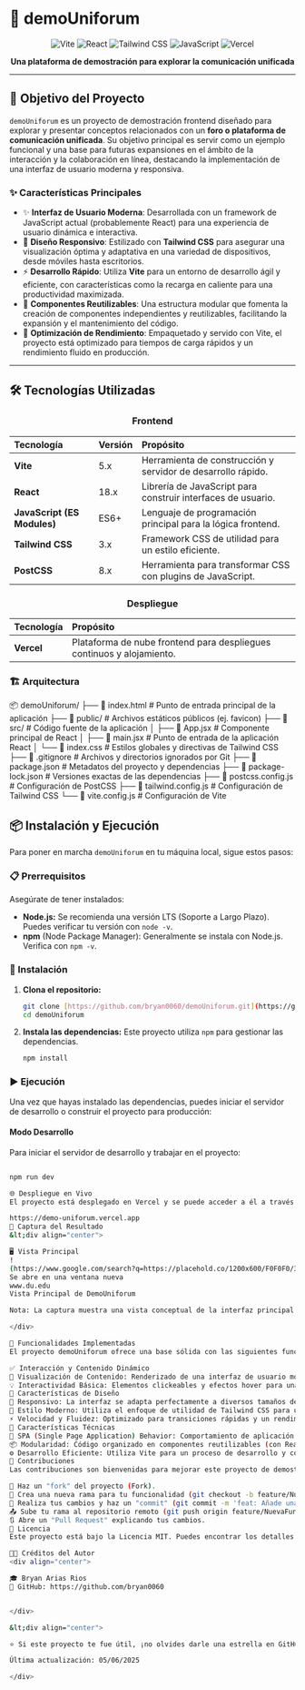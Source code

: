 # 🚀 demoUniforum

<div align="center">

![Vite](https://img.shields.io/badge/Vite-646CFF?style=for-the-badge&logo=vite&logoColor=white)
![React](https://img.shields.io/badge/React-61DAFB?style=for-the-badge&logo=react&logoColor=black)
![Tailwind CSS](https://img.shields.io/badge/Tailwind_CSS-06B6D4?style=for-the-badge&logo=tailwind-css&logoColor=white)
![JavaScript](https://img.shields.io/badge/JavaScript-F7DF1E?style=for-the-badge&logo=javascript&logoColor=black)
![Vercel](https://img.shields.io/badge/Vercel-000000?style=for-the-badge&logo=vercel&logoColor=white)

**Una plataforma de demostración para explorar la comunicación unificada**

</div>

---

## 🎯 Objetivo del Proyecto

`demoUniforum` es un proyecto de demostración frontend diseñado para explorar y presentar conceptos relacionados con un **foro o plataforma de comunicación unificada**. Su objetivo principal es servir como un ejemplo funcional y una base para futuras expansiones en el ámbito de la interacción y la colaboración en línea, destacando la implementación de una interfaz de usuario moderna y responsiva.

### ✨ Características Principales

* ✨ **Interfaz de Usuario Moderna**: Desarrollada con un framework de JavaScript actual (probablemente React) para una experiencia de usuario dinámica e interactiva.
* 📱 **Diseño Responsivo**: Estilizado con **Tailwind CSS** para asegurar una visualización óptima y adaptativa en una variedad de dispositivos, desde móviles hasta escritorios.
* ⚡ **Desarrollo Rápido**: Utiliza **Vite** para un entorno de desarrollo ágil y eficiente, con características como la recarga en caliente para una productividad maximizada.
* 🧩 **Componentes Reutilizables**: Una estructura modular que fomenta la creación de componentes independientes y reutilizables, facilitando la expansión y el mantenimiento del código.
* 🚀 **Optimización de Rendimiento**: Empaquetado y servido con Vite, el proyecto está optimizado para tiempos de carga rápidos y un rendimiento fluido en producción.

---

## 🛠️ Tecnologías Utilizadas

<div align="center">

### Frontend
| Tecnología | Versión | Propósito |
| :--------- | :------ | :-------- |
| **Vite** | 5.x | Herramienta de construcción y servidor de desarrollo rápido. |
| **React** | 18.x | Librería de JavaScript para construir interfaces de usuario. |
| **JavaScript (ES Modules)** | ES6+ | Lenguaje de programación principal para la lógica frontend. |
| **Tailwind CSS** | 3.x | Framework CSS de utilidad para un estilo eficiente. |
| **PostCSS** | 8.x | Herramienta para transformar CSS con plugins de JavaScript. |

### Despliegue
| Tecnología | Propósito |
| :--------- | :-------- |
| **Vercel** | Plataforma de nube frontend para despliegues continuos y alojamiento. |

</div>

### 🏗️ Arquitectura
📦 demoUniforum/
├── 📄 index.html          # Punto de entrada principal de la aplicación
├── 📂 public/             # Archivos estáticos públicos (ej. favicon)
├── 📂 src/                # Código fuente de la aplicación
│   ├── 📄 App.jsx         # Componente principal de React
│   ├── 📄 main.jsx        # Punto de entrada de la aplicación React
│   └── 📄 index.css       # Estilos globales y directivas de Tailwind CSS
├── 📄 .gitignore          # Archivos y directorios ignorados por Git
├── 📄 package.json        # Metadatos del proyecto y dependencias
├── 📄 package-lock.json   # Versiones exactas de las dependencias
├── 📄 postcss.config.js   # Configuración de PostCSS
├── 📄 tailwind.config.js  # Configuración de Tailwind CSS
└── 📄 vite.config.js      # Configuración de Vite

## 📦 Instalación y Ejecución

Para poner en marcha `demoUniforum` en tu máquina local, sigue estos pasos:

### 📋 Prerrequisitos

Asegúrate de tener instalados:

* **Node.js:** Se recomienda una versión LTS (Soporte a Largo Plazo). Puedes verificar tu versión con `node -v`.
* **npm** (Node Package Manager): Generalmente se instala con Node.js. Verifica con `npm -v`.

### 🔧 Instalación

1.  **Clona el repositorio:**

    ```bash
    git clone [https://github.com/bryan0060/demoUniforum.git](https://github.com/bryan0060/demoUniforum.git)
    cd demoUniforum
    ```

2.  **Instala las dependencias:**
    Este proyecto utiliza `npm` para gestionar las dependencias.

    ```bash
    npm install
    ```

### ▶️ Ejecución

Una vez que hayas instalado las dependencias, puedes iniciar el servidor de desarrollo o construir el proyecto para producción:

#### Modo Desarrollo

Para iniciar el servidor de desarrollo y trabajar en el proyecto:

```bash

npm run dev

🌐 Despliegue en Vivo
El proyecto está desplegado en Vercel y se puede acceder a él a través del siguiente enlace:

https://demo-uniforum.vercel.app
📱 Captura del Resultado
&lt;div align="center">

🖥️ Vista Principal
!
(https://www.google.com/search?q=https://placehold.co/1200x600/F0F0F0/333333%3Ftext%3DVista%2BPrincipal%2Bde%2BDemoUniforum).
Se abre en una ventana nueva
www.du.edu
Vista Principal de DemoUniforum

Nota: La captura muestra una vista conceptual de la interfaz principal de la aplicación, diseñada para ser limpia y responsiva.

</div>

🚀 Funcionalidades Implementadas
El proyecto demoUniforum ofrece una base sólida con las siguientes funcionalidades, centradas en la experiencia de usuario y la interactividad frontend:

✅ Interacción y Contenido Dinámico
👀 Visualización de Contenido: Renderizado de una interfaz de usuario moderna para la visualización de información o elementos de un "foro".
💡 Interactividad Básica: Elementos clickeables y efectos hover para una experiencia de usuario atractiva.
🎨 Características de Diseño
📱 Responsivo: La interfaz se adapta perfectamente a diversos tamaños de pantalla y dispositivos.
🎨 Estilo Moderno: Utiliza el enfoque de utilidad de Tailwind CSS para un diseño limpio y contemporáneo.
⚡ Velocidad y Fluidez: Optimizado para transiciones rápidas y un rendimiento suave en el navegador.
🔧 Características Técnicas
🔄 SPA (Single Page Application) Behavior: Comportamiento de aplicación de una sola página, proporcionando una navegación fluida sin recargas completas.
📦 Modularidad: Código organizado en componentes reutilizables (con React) para facilitar el mantenimiento y la escalabilidad.
⚙️ Desarrollo Eficiente: Utiliza Vite para un proceso de desarrollo y construcción altamente optimizado.
🤝 Contribuciones
Las contribuciones son bienvenidas para mejorar este proyecto de demostración. Para realizar cambios importantes o añadir nuevas características:

🍴 Haz un "fork" del proyecto (Fork).
🌿 Crea una nueva rama para tu funcionalidad (git checkout -b feature/NuevaFuncionalidad).
💾 Realiza tus cambios y haz un "commit" (git commit -m 'feat: Añade una nueva funcionalidad asombrosa').
📤 Sube tu rama al repositorio remoto (git push origin feature/NuevaFuncionalidad).
🔃 Abre un "Pull Request" explicando tus cambios.
📄 Licencia
Este proyecto está bajo la Licencia MIT. Puedes encontrar los detalles completos de la licencia en el archivo LICENSE en la raíz de este repositorio (se recomienda añadirlo si aún no existe).

👨‍💻 Créditos del Autor
<div align="center">

🎓 Bryan Arias Rios
🔗 GitHub: https://github.com/bryan0060


</div>

&lt;div align="center">

⭐ Si este proyecto te fue útil, ¡no olvides darle una estrella en GitHub! ⭐

Última actualización: 05/06/2025

</div>
